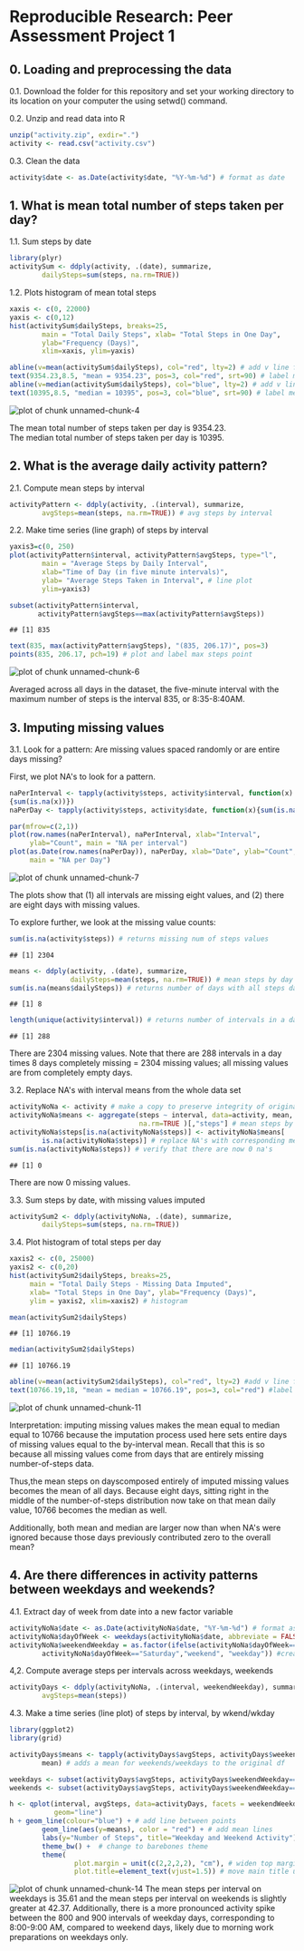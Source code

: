 Reproducible Research: Peer Assessment Project 1
================================================



## 0. Loading and preprocessing the data

0.1. Download the folder for this repository and set your working directory to its location on your computer the using setwd() command. 

0.2. Unzip and read data into R


```r
unzip("activity.zip", exdir=".")
activity <- read.csv("activity.csv")
```

0.3. Clean the data

```r
activity$date <- as.Date(activity$date, "%Y-%m-%d") # format as date
```

## 1. What is mean total number of steps taken per day?

1.1. Sum steps by date 

```r
library(plyr)
activitySum <- ddply(activity, .(date), summarize, 
        dailySteps=sum(steps, na.rm=TRUE)) 
```

1.2. Plots histogram of mean total steps

```r
xaxis <- c(0, 22000) 
yaxis <- c(0,12)
hist(activitySum$dailySteps, breaks=25, 
        main = "Total Daily Steps", xlab= "Total Steps in One Day", 
        ylab="Frequency (Days)", 
        xlim=xaxis, ylim=yaxis) 

abline(v=mean(activitySum$dailySteps), col="red", lty=2) # add v line for mean
text(9354.23,8.5, "mean = 9354.23", pos=3, col="red", srt=90) # label mean line
abline(v=median(activitySum$dailySteps), col="blue", lty=2) # add v line for med
text(10395,8.5, "median = 10395", pos=3, col="blue", srt=90) # label median line
```

![plot of chunk unnamed-chunk-4](figure/unnamed-chunk-4-1.png) 

The mean total number of steps taken per day is 9354.23.  
The median total number of steps taken per day is 10395.


## 2. What is the average daily activity pattern?
2.1. Compute mean steps by interval 

```r
activityPattern <- ddply(activity, .(interval), summarize, 
        avgSteps=mean(steps, na.rm=TRUE)) # avg steps by interval
```

2.2. Make time series (line graph) of steps by interval

```r
yaxis3=c(0, 250)
plot(activityPattern$interval, activityPattern$avgSteps, type="l", 
        main = "Average Steps by Daily Interval", 
        xlab="Time of Day (in five minute intervals)", 
        ylab= "Average Steps Taken in Interval", # line plot
        ylim=yaxis3)

subset(activityPattern$interval, 
       activityPattern$avgSteps==max(activityPattern$avgSteps)) 
```

```
## [1] 835
```

```r
text(835, max(activityPattern$avgSteps), "(835, 206.17)", pos=3) 
points(835, 206.17, pch=19) # plot and label max steps point
```

![plot of chunk unnamed-chunk-6](figure/unnamed-chunk-6-1.png) 

Averaged across all days in the dataset, the five-minute interval with the maximum
number of steps is the interval 835, or 8:35-8:40AM. 

## 3. Imputing missing values

3.1. Look for a pattern: Are missing values spaced randomly or are entire days missing?  

First, we plot NA's to look for a pattern. 


```r
naPerInterval <- tapply(activity$steps, activity$interval, function(x)
{sum(is.na(x))})
naPerDay <- tapply(activity$steps, activity$date, function(x){sum(is.na(x))})

par(mfrow=c(2,1))
plot(row.names(naPerInterval), naPerInterval, xlab="Interval",
     ylab="Count", main = "NA per interval")
plot(as.Date(row.names(naPerDay)), naPerDay, xlab="Date", ylab="Count", 
     main = "NA per Day")
```

![plot of chunk unnamed-chunk-7](figure/unnamed-chunk-7-1.png) 

The plots show that (1) all intervals are missing eight values, and (2) there are
eight days with missing values.  

To explore further, we look at the missing value counts:  


```r
sum(is.na(activity$steps)) # returns missing num of steps values
```

```
## [1] 2304
```

```r
means <- ddply(activity, .(date), summarize, 
               dailySteps=mean(steps, na.rm=TRUE)) # mean steps by day
sum(is.na(means$dailySteps)) # returns number of days with all steps data missing
```

```
## [1] 8
```

```r
length(unique(activity$interval)) # returns number of intervals in a day
```

```
## [1] 288
```

There are 2304 missing values. Note that there are 288 intervals in a day times 
8 days completely missing = 2304 missing values; all missing values are from 
completely empty days.  

3.2. Replace NA's with interval means from the whole data set  

```r
activityNoNa <- activity # make a copy to preserve integrity of original dataset
activityNoNa$means <- aggregate(steps ~ interval, data=activity, mean,
                                na.rm=TRUE )[,"steps"] # mean steps by interval
activityNoNa$steps[is.na(activityNoNa$steps)] <- activityNoNa$means[
        is.na(activityNoNa$steps)] # replace NA's with corresponding means
sum(is.na(activityNoNa$steps)) # verify that there are now 0 na's
```

```
## [1] 0
```
There are now 0 missing values.   

3.3. Sum steps by date, with missing values imputed

```r
activitySum2 <- ddply(activityNoNa, .(date), summarize, 
        dailySteps=sum(steps, na.rm=TRUE)) 
```

3.4. Plot histogram of total steps per day

```r
xaxis2 <- c(0, 25000) 
yaxis2 <- c(0,20)
hist(activitySum2$dailySteps, breaks=25, 
     main = "Total Daily Steps - Missing Data Imputed", 
     xlab= "Total Steps in One Day", ylab="Frequency (Days)",
     ylim = yaxis2, xlim=xaxis2) # histogram

mean(activitySum2$dailySteps) 
```

```
## [1] 10766.19
```

```r
median(activitySum2$dailySteps) 
```

```
## [1] 10766.19
```

```r
abline(v=mean(activitySum2$dailySteps), col="red", lty=2) #add v line for mean
text(10766.19,18, "mean = median = 10766.19", pos=3, col="red") #label mean line
```

![plot of chunk unnamed-chunk-11](figure/unnamed-chunk-11-1.png) 

Interpretation: imputing missing values makes the mean equal to median equal to 
10766 because the imputation process used here sets 
entire days of missing values equal to the by-interval mean. Recall that this is
so because all missing values come from days that are entirely missing 
number-of-steps data.   

Thus,the mean steps on dayscomposed entirely of imputed missing values becomes the 
mean of all days. Because eight days,  sitting right in the middle of the
number-of-steps distribution now take on that mean daily value,
10766 becomes the median as well.

Additionally, both mean and median are larger now than when NA's were ignored 
because those days previously contributed zero to the overall mean?

## 4. Are there differences in activity patterns between weekdays and weekends?

4.1. Extract day of week from date into a new factor variable

```r
activityNoNa$date <- as.Date(activityNoNa$date, "%Y-%m-%d") # format as date
activityNoNa$dayOfWeek <- weekdays(activityNoNa$date, abbreviate = FALSE) #get days
activityNoNa$weekendWeekday = as.factor(ifelse(activityNoNa$dayOfWeek=="Sunday" | 
        activityNoNa$dayOfWeek=="Saturday","weekend", "weekday")) #create new var  
```

4,2. Compute average steps per intervals across weekdays, weekends

```r
activityDays <- ddply(activityNoNa, .(interval, weekendWeekday), summarize, 
        avgSteps=mean(steps))
```

4.3. Make a time series (line plot) of steps by interval, by wkend/wkday

```r
library(ggplot2)
library(grid)

activityDays$means <- tapply(activityDays$avgSteps, activityDays$weekendWeekday,
        mean) # adds a mean for weekends/weekdays to the original df

weekdays <- subset(activityDays$avgSteps, activityDays$weekendWeekday=="weekday")
weekends <- subset(activityDays$avgSteps, activityDays$weekendWeekday=="weekend")

h <- qplot(interval, avgSteps, data=activityDays, facets = weekendWeekday~., 
           geom="line")
h + geom_line(colour="blue") + # add line between points
        geom_line(aes(y=means), color = "red") + # add mean lines
        labs(y="Number of Steps", title="Weekday and Weekend Activity") + 
        theme_bw() +  # change to barebones theme 
        theme(
                plot.margin = unit(c(2,2,2,2), "cm"), # widen top margin
                plot.title=element_text(vjust=1.5)) # move main title up
```

![plot of chunk unnamed-chunk-14](figure/unnamed-chunk-14-1.png) 
The mean steps per interval on weekdays is 35.61 and the
mean steps per interval on weekends is slightly greater at 42.37.
Additionally, there is a more pronounced activity spike between the 800 and 900 
intervals of weekday days, corresponding to 8:00-9:00 AM, compared to weekend days, 
likely due to morning work preparations on weekdays only. 
